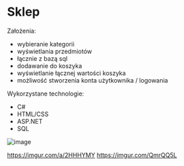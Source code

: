 # Sklep
Założenia: 
- wybieranie kategorii 
- wyświetlania przedmiotów  
- łącznie z bazą sql 
- dodawanie do koszyka 
- wyświetlanie łącznej wartości koszyka 
- możliwość stworzenia konta użytkownika / logowania

Wykorzystane technologie:
- C#
- HTML/CSS
- ASP.NET
- SQL

![image](https://user-images.githubusercontent.com/92309948/232225703-3d003231-b397-4536-a2b9-16d1ec5bff4f.png)

https://imgur.com/a/2HHHYMY
https://imgur.com/QmrQQ5L
